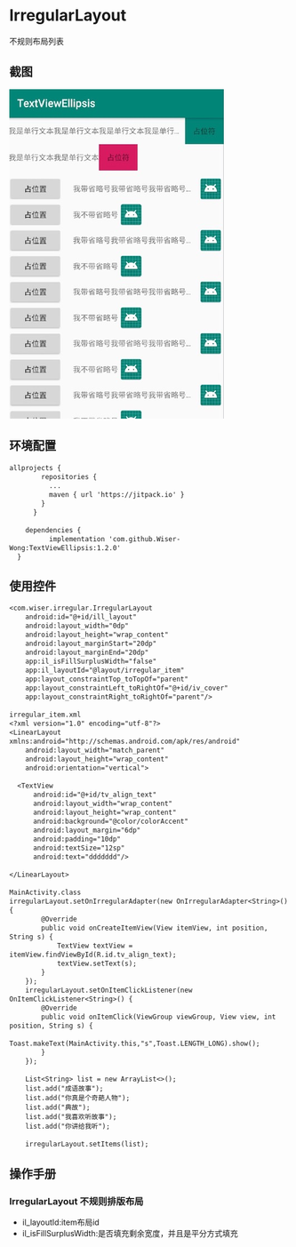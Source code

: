# IrregularLayout
不规则布局列表
## 截图
![images](https://github.com/Wiser-Wong/TextViewEllipsis/blob/master/images/ellipsis.png)

## 环境配置
    allprojects {
            repositories {
              ...
              maven { url 'https://jitpack.io' }
            }
          }

        dependencies {
              implementation 'com.github.Wiser-Wong:TextViewEllipsis:1.2.0'
      }
## 使用控件

    <com.wiser.irregular.IrregularLayout
        android:id="@+id/ill_layout"
        android:layout_width="0dp"
        android:layout_height="wrap_content"
        android:layout_marginStart="20dp"
        android:layout_marginEnd="20dp"
        app:il_isFillSurplusWidth="false"
        app:il_layoutId="@layout/irregular_item"
        app:layout_constraintTop_toTopOf="parent"
        app:layout_constraintLeft_toRightOf="@+id/iv_cover"
        app:layout_constraintRight_toRightOf="parent"/>
   
    irregular_item.xml
    <?xml version="1.0" encoding="utf-8"?>
    <LinearLayout xmlns:android="http://schemas.android.com/apk/res/android"
        android:layout_width="match_parent"
        android:layout_height="wrap_content"
        android:orientation="vertical">

      <TextView
          android:id="@+id/tv_align_text"
          android:layout_width="wrap_content"
          android:layout_height="wrap_content"
          android:background="@color/colorAccent"
          android:layout_margin="6dp"
          android:padding="10dp"
          android:textSize="12sp"
          android:text="ddddddd"/>

    </LinearLayout>
    
    MainActivity.class
    irregularLayout.setOnIrregularAdapter(new OnIrregularAdapter<String>() {
            @Override
            public void onCreateItemView(View itemView, int position, String s) {
                TextView textView = itemView.findViewById(R.id.tv_align_text);
                textView.setText(s);
            }
        });
        irregularLayout.setOnItemClickListener(new OnItemClickListener<String>() {
            @Override
            public void onItemClick(ViewGroup viewGroup, View view, int position, String s) {
                Toast.makeText(MainActivity.this,"s",Toast.LENGTH_LONG).show();
            }
        });

        List<String> list = new ArrayList<>();
        list.add("成语故事");
        list.add("你真是个奇葩人物");
        list.add("典故");
        list.add("我喜欢听故事");
        list.add("你讲给我听");

        irregularLayout.setItems(list);
        
## 操作手册
### IrregularLayout 不规则排版布局
* il_layoutId:item布局id
* il_isFillSurplusWidth:是否填充剩余宽度，并且是平分方式填充
